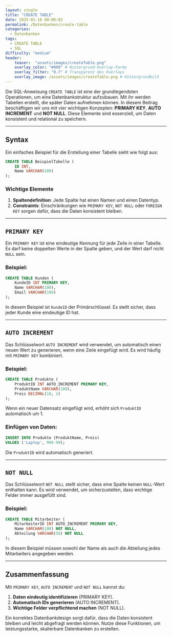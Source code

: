 ```yaml
---
layout: single
title: "CREATE TABLE"
date: 2025-01-16 00:00:02
permalink: /Datenbanken/create-table
categories:
  - Datenbanken
tags:
  - CREATE TABLE
  - SQL
difficulty: "medium"
header:
    teaser:  "assets/images/createTable.png"
    overlay_color: "#000" # Hintergrund-Overlay-Farbe
    overlay_filter: "0.7" # Transparenz des Overlays
    overlay_image: /assets/images/createTable.png # Hintergrundbild
---
```

Die SQL-Anweisung `CREATE TABLE` ist eine der grundlegendsten Operationen, um eine Datenbankstruktur aufzubauen. Mit ihr werden Tabellen erstellt, die später Daten aufnehmen können. In diesem Beitrag beschäftigen wir uns mit vier wichtigen Konzepten: **PRIMARY KEY**, **AUTO INCREMENT** und **NOT NULL**. Diese Elemente sind essenziell, um Daten konsistent und relational zu speichern.

---

## Syntax
Ein einfaches Beispiel für die Erstellung einer Tabelle sieht wie folgt aus:

```sql
CREATE TABLE BeispielTabelle (
    ID INT,
    Name VARCHAR(100)
);
```

### Wichtige Elemente
1. **Spaltendefinition**: Jede Spalte hat einen Namen und einen Datentyp.
2. **Constraints**: Einschränkungen wie `PRIMARY KEY`, `NOT NULL` oder `FOREIGN KEY` sorgen dafür, dass die Daten konsistent bleiben.

---

## `PRIMARY KEY`
Ein `PRIMARY KEY` ist eine eindeutige Kennung für jede Zeile in einer Tabelle. Es darf keine doppelten Werte in der Spalte geben, und der Wert darf nicht `NULL` sein.

### Beispiel:
```sql
CREATE TABLE Kunden (
    KundeID INT PRIMARY KEY,
    Name VARCHAR(100),
    Email VARCHAR(100)
);
```
In diesem Beispiel ist `KundeID` der Primärschlüssel. Es stellt sicher, dass jeder Kunde eine eindeutige ID hat.

---

## `AUTO INCREMENT`
Das Schlüsselwort `AUTO INCREMENT` wird verwendet, um automatisch einen neuen Wert zu generieren, wenn eine Zeile eingefügt wird. Es wird häufig mit `PRIMARY KEY` kombiniert.

### Beispiel:
```sql
CREATE TABLE Produkte (
    ProduktID INT AUTO_INCREMENT PRIMARY KEY,
    ProduktName VARCHAR(100),
    Preis DECIMAL(10, 2)
);
```

Wenn ein neuer Datensatz eingefügt wird, erhöht sich `ProduktID` automatisch um 1.

### Einfügen von Daten:
```sql
INSERT INTO Produkte (ProduktName, Preis) 
VALUES ('Laptop', 999.99);
```
Die `ProduktID` wird automatisch generiert.

---

## `NOT NULL`
Das Schlüsselwort `NOT NULL` stellt sicher, dass eine Spalte keinen `NULL`-Wert enthalten kann. Es wird verwendet, um sicherzustellen, dass wichtige Felder immer ausgefüllt sind.

### Beispiel:
```sql
CREATE TABLE Mitarbeiter (
    MitarbeiterID INT AUTO_INCREMENT PRIMARY KEY,
    Name VARCHAR(100) NOT NULL,
    Abteilung VARCHAR(50) NOT NULL
);
```
In diesem Beispiel müssen sowohl der Name als auch die Abteilung jedes Mitarbeiters angegeben werden.

---


## Zusammenfassung
Mit `PRIMARY KEY`, `AUTO INCREMENT` und `NOT NULL` kannst du:

1. **Daten eindeutig identifizieren** (PRIMARY KEY).
2. **Automatisch IDs generieren** (AUTO INCREMENT).
3. **Wichtige Felder verpflichtend machen** (NOT NULL).

Ein korrektes Datenbankdesign sorgt dafür, dass die Daten konsistent bleiben und leicht abgefragt werden können. Nutze diese Funktionen, um leistungsstarke, skalierbare Datenbanken zu erstellen.
